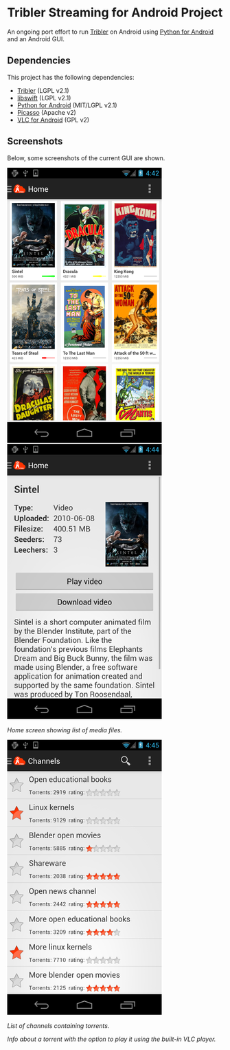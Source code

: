 # Tribler Streaming for Android Project

An ongoing port effort to run [Tribler](https://github.com/tribler/tribler/) on Android using [Python for Android](https://github.com/kivy/python-for-android/) and an Android GUI.

## Dependencies

This project has the following dependencies:
* [Tribler](https://github.com/tribler/tribler/) (LGPL v2.1)
* [libswift](https://github.com/libswift/libswift) (LGPL v2.1)
* [Python for Android](https://github.com/kivy/python-for-android) (MIT/LGPL v2.1)
* [Picasso](https://github.com/square/picasso) (Apache v2)
* [VLC for Android](http://www.videolan.org/vlc/download-android.html) (GPL v2)

## Screenshots

Below, some screenshots of the current GUI are shown.

![home_screen_landscape](screenshots/home_screen_portrait_readme.png)
![info_screen_portrait](screenshots/info_screen_portrait_readme.png)

*Home screen showing list of media files.*

![channels_screen_landscape](screenshots/channels_screen_portrait_readme.png)

*List of channels containing torrents.*



*Info about a torrent with the option to play it using the built-in VLC player.*
